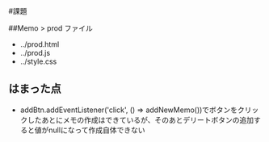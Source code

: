 #課題

##Memo > prod ファイル
- ../prod.html
- ../prod.js
- ../style.css

## はまった点
- addBtn.addEventListener('click', () => addNewMemo())でボタンをクリックしたあとにメモの作成はできているが、そのあとデリートボタンの追加すると値がnullになって作成自体できない
